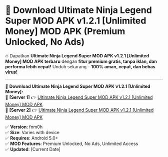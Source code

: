 # 🚀 Download Ultimate Ninja Legend Super MOD APK v1.2.1 [Unlimited Money] MOD APK (Premium Unlocked, No Ads)  

🔥 Dapatkan **Ultimate Ninja Legend Super MOD APK v1.2.1 [Unlimited Money] MOD APK terbaru** dengan **fitur premium gratis, tanpa iklan, dan performa lebih cepat!** Unduh sekarang – **100% aman, cepat, dan bebas virus!**  

---


🔽 **Download Ultimate Ninja Legend Super MOD APK v1.2.1 [Unlimited Money]:**  
🔹 **[Server 1]** 👉 [Ultimate Ninja Legend Super MOD APK v1.2.1 [Unlimited Money] MOD APK](https://apkcomod.com?title=Ultimate_Ninja_Legend_Super_MOD_APK_v1.2.1_[Unlimited_Money])  
🔹 **[Server 2]** 👉 [Ultimate Ninja Legend Super MOD APK v1.2.1 [Unlimited Money] MOD APK](https://apkcomod.com?title=Ultimate_Ninja_Legend_Super_MOD_APK_v1.2.1_[Unlimited_Money])  


✅ **Version**: fnm0h  
✅ **Size**: Varies with device  
✅ **Requires**: Android 5.0+  
✅ **MOD Features**: Premium Unlocked, No Ads, Unlimited Access  
✅ **Updated**: [Current Date]  